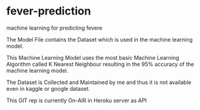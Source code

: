 # fever-prediction
machine learning for predicting fevere

The Model File contains the Dataset which is used in the machine learning model.

This Machine Learning Model uses the most basic Machine Learning Algorithm called K Nearest Neighbour resulting in the 95% accuracy of the machine learning model.

The Dataset is Collected and Maintained by me and thus it is not available even in kaggle or google dataset.

This GIT rep is currently On-AIR in Heroku server as API
